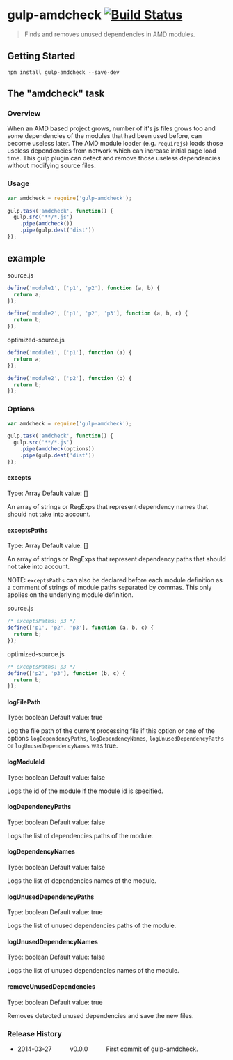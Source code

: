 # gulp-amdcheck [![Build Status](https://travis-ci.org/mehdishojaei/gulp-amdcheck.svg?branch=master)](https://travis-ci.org/mehdishojaei/gulp-amdcheck)

> Finds and removes unused dependencies in AMD modules.

## Getting Started
```shell
npm install gulp-amdcheck --save-dev
```

## The "amdcheck" task

### Overview
When an AMD based project grows, number of it's js files grows too and some dependencies of the modules that had been used before, can become useless later. The AMD module loader (e.g. `requirejs`) loads those useless dependencies from network which can increase initial page load time.
This gulp plugin can detect and remove those useless dependencies without modifying source files.

### Usage

```js
var amdcheck = require('gulp-amdcheck');

gulp.task('amdcheck', function() {
  gulp.src('**/*.js')
    .pipe(amdcheck())
    .pipe(gulp.dest('dist'))
});
```

## example

source.js
```js
define('module1', ['p1', 'p2'], function (a, b) {
  return a;
});

define('module2', ['p1', 'p2', 'p3'], function (a, b, c) {
  return b;
});
```

optimized-source.js
```js
define('module1', ['p1'], function (a) {
  return a;
});

define('module2', ['p2'], function (b) {
  return b;
});
```

### Options

```js
var amdcheck = require('gulp-amdcheck');

gulp.task('amdcheck', function() {
  gulp.src('**/*.js')
    .pipe(amdcheck(options))
    .pipe(gulp.dest('dist'))
});
```

#### excepts
Type: Array
Default value: []

An array of strings or RegExps that represent dependency names that should not take into account.

#### exceptsPaths
Type: Array
Default value: []

An array of strings or RegExps that represent dependency paths that should not take into account.

NOTE: `exceptsPaths` can also be declared before each module definition as a comment of strings of module paths separated by commas. This only applies on the underlying module definition.

source.js
```js
/* exceptsPaths: p3 */
define(['p1', 'p2', 'p3'], function (a, b, c) {
  return b;
});
```

optimized-source.js
```js
/* exceptsPaths: p3 */
define(['p2', 'p3'], function (b, c) {
  return b;
});
```

#### logFilePath
Type: boolean
Default value: true

Log the file path of the current processing file if this option or one of the options `logDependencyPaths`, `logDependencyNames`, `logUnusedDependencyPaths` or `logUnusedDependencyNames` was true.

#### logModuleId
Type: boolean
Default value: false

Logs the id of the module if the module id is specified.

#### logDependencyPaths
Type: boolean
Default value: false

Logs the list of dependencies paths of the module.

#### logDependencyNames
Type: boolean
Default value: false

Logs the list of dependencies names of the module.

#### logUnusedDependencyPaths
Type: boolean
Default value: true

Logs the list of unused dependencies paths of the module.

#### logUnusedDependencyNames
Type: boolean
Default value: false

Logs the list of unused dependencies names of the module.

#### removeUnusedDependencies
Type: boolean
Default value: true

Removes detected unused dependencies and save the new files.

### Release History
 * 2014-03-27   v0.0.0   First commit of gulp-amdcheck.
